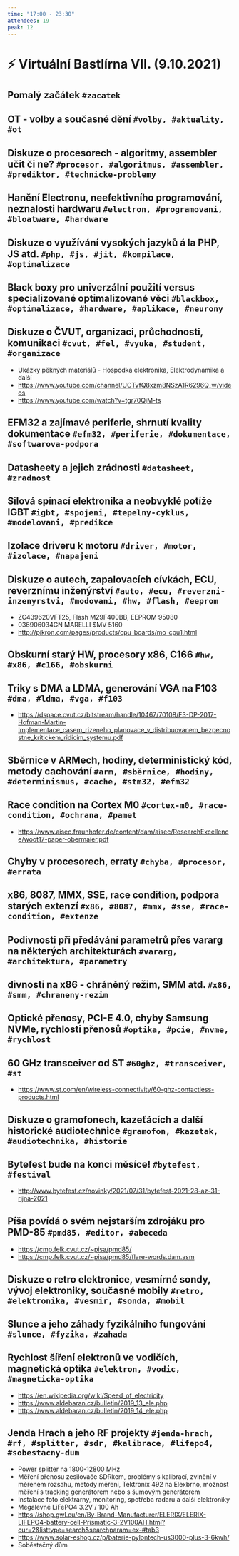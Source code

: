 ```yaml
---
time: "17:00 - 23:30"
attendees: 19
peak: 12
---
```

# ⚡ Virtuální Bastlírna VII. (9.10.2021)

## Pomalý začátek `#zacatek`

## OT - volby a současné dění `#volby, #aktuality, #ot`

## Diskuze o procesorech - algoritmy, assembler učit či ne? `#procesor, #algoritmus, #assembler, #prediktor, #technicke-problemy`

## Hanění Electronu, neefektivního programování, neznalosti hardwaru `#electron, #programovani, #bloatware, #hardware`

## Diskuze o využívání vysokých jazyků á la PHP, JS atd. `#php, #js, #jit, #kompilace, #optimalizace`

## Black boxy pro univerzální použití versus specializované optimalizované věci `#blackbox, #optimalizace, #hardware, #aplikace, #neurony`

## Diskuze o ČVUT, organizaci, průchodnosti, komunikaci `#cvut, #fel, #vyuka, #student, #organizace`
- Ukázky pěkných materiálů - Hospodka elektronika, Elektrodynamika a další
- https://www.youtube.com/channel/UCTvfQ8xzm8NSzA1R6296Q_w/videos
- https://www.youtube.com/watch?v=tgr70QjM-ts

## EFM32 a zajímavé periferie, shrnutí kvality dokumentace `#efm32, #periferie, #dokumentace, #softwarova-podpora`

## Datasheety a jejich zrádnosti `#datasheet, #zradnost`

## Silová spínací elektronika a neobvyklé potíže IGBT `#igbt, #spojeni, #tepelny-cyklus, #modelovani, #predikce`

## Izolace driveru k motoru `#driver, #motor, #izolace, #napajeni`

## Diskuze o autech, zapalovacích cívkách, ECU, reverznímu inženýrství `#auto, #ecu, #reverzni-inzenyrstvi, #modovani, #hw, #flash, #eeprom`
- ZC439620VFT25, Flash M29F400BB, EEPROM 95080
- 036906034GN MARELLI $MV 5160
- http://pikron.com/pages/products/cpu_boards/mo_cpu1.html

## Obskurní starý HW, procesory x86, C166 `#hw, #x86, #c166, #obskurni`

## Triky s DMA a LDMA, generování VGA na F103 `#dma, #ldma, #vga, #f103`
- https://dspace.cvut.cz/bitstream/handle/10467/70108/F3-DP-2017-Hofman-Martin-Implementace_casem_rizeneho_planovace_v_distribuovanem_bezpecnostne_kritickem_ridicim_systemu.pdf

## Sběrnice v ARMech, hodiny, deterministický kód, metody cachování `#arm, #sběrnice, #hodiny, #determinismus, #cache, #stm32, #efm32`

## Race condition na Cortex M0 `#cortex-m0, #race-condition, #ochrana, #pamet`
- https://www.aisec.fraunhofer.de/content/dam/aisec/ResearchExcellence/woot17-paper-obermaier.pdf

## Chyby v procesorech, erraty `#chyba, #procesor, #errata`

## x86, 8087, MMX, SSE, race condition, podpora starých extenzí `#x86, #8087, #mmx, #sse, #race-condition, #extenze`

## Podivnosti při předávání parametrů přes vararg na některých architekturách `#vararg, #architektura, #parametry`

## divnosti na x86 - chráněný režim, SMM atd. `#x86, #smm, #chraneny-rezim`

## Optické přenosy, PCI-E 4.0, chyby Samsung NVMe, rychlosti přenosů `#optika, #pcie, #nvme, #rychlost`

## 60 GHz transceiver od ST `#60ghz, #transceiver, #st`
- https://www.st.com/en/wireless-connectivity/60-ghz-contactless-products.html

## Diskuze o gramofonech, kazeťácích a další historické audiotechnice `#gramofon, #kazetak, #audiotechnika, #historie`

## Bytefest bude na konci měsíce! `#bytefest, #festival`
- http://www.bytefest.cz/novinky/2021/07/31/bytefest-2021-28-az-31-rijna-2021

## Píša povídá o svém nejstarším zdrojáku pro PMD-85 `#pmd85, #editor, #abeceda`
- https://cmp.felk.cvut.cz/~pisa/pmd85/
- https://cmp.felk.cvut.cz/~pisa/pmd85/flare-words.dam.asm

## Diskuze o retro elektronice, vesmírné sondy, vývoj elektroniky, současné mobily `#retro, #elektronika, #vesmir, #sonda, #mobil`

## Slunce a jeho záhady fyzikálního fungování `#slunce, #fyzika, #zahada`

## Rychlost šíření elektronů ve vodičích, magnetická optika `#elektron, #vodic, #magneticka-optika`
- https://en.wikipedia.org/wiki/Speed_of_electricity
- https://www.aldebaran.cz/bulletin/2019_13_ele.php
- https://www.aldebaran.cz/bulletin/2019_14_ele.php

## Jenda Hrach a jeho RF projekty `#jenda-hrach, #rf, #splitter, #sdr, #kalibrace, #lifepo4, #sobestacny-dum`
- Power splitter na 1800-12800 MHz
- Měření přenosu zesilovače SDRkem, problémy s kalibrací, zvlnění v měřeném rozsahu, metody měření, Tektronix 492 na Elexbrno, možnost měření s tracking generátorem nebo s šumovým generátorem
- Instalace foto elektrárny, monitoring, spotřeba radaru a další elektroniky
- Megalevné LiFePO4 3.2V / 100 Ah
- https://shop.gwl.eu/en/By-Brand-Manufacturer/ELERIX/ELERIX-LIFEPO4-battery-cell-Prismatic-3-2V100AH.html?cur=2&listtype=search&searchparam=ex-#tab3
- https://www.solar-eshop.cz/p/baterie-pylontech-us3000-plus-3-6kwh/
- Soběstačný dům

